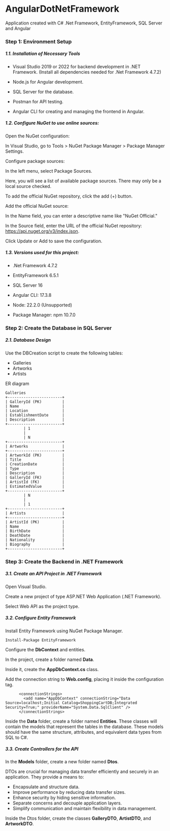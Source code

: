 # AngularDotNetFramework
Application created with C# .Net Framework, EntityFramework, SQL Server and Angular

### Step 1: Environment Setup

##### 1.1. Installation of Necessary Tools

*  Visual Studio 2019 or 2022 for backend development in .NET Framework. (Install all dependencies needed for .Net Framework 4.7.2)

* Node.js for Angular development.

* SQL Server for the database.

* Postman for API testing.

* Angular CLI for creating and managing the frontend in Angular.

##### 1.2. Configure NuGet to use online sources:

Open the NuGet configuration:

In Visual Studio, go to Tools > NuGet Package Manager > Package Manager Settings.

Configure package sources:

In the left menu, select Package Sources.

Here, you will see a list of available package sources. There may only be a local source checked.

To add the official NuGet repository, click the add (+) button.

Add the official NuGet source:

In the Name field, you can enter a descriptive name like "NuGet Official."

In the Source field, enter the URL of the official NuGet repository: https://api.nuget.org/v3/index.json.

Click Update or Add to save the configuration.

##### 1.3. Versions used for this project:

* .Net Framework 4.7.2 

* EntityFramework 6.5.1

* SQL Server 16 

* Angular CLI: 17.3.8

* Node: 22.2.0 (Unsupported)

* Package Manager: npm 10.7.0


### Step 2: Create the Database in SQL Server

##### 2.1. Database Design

Use the DBCreation script to create the following tables: 

* Galleries
* Artworks
* Artists

ER diagram 

    Galleries
    +------------------------+
    | GalleryId (PK)         |
    | Name                   |
    | Location               |
    | EstablishmentDate      |
    | Description            |
    +------------------------+
            | 1
            |
            | N
    +------------------------+
    | Artworks               |
    +------------------------+
    | ArtworkId (PK)         |
    | Title                  |
    | CreationDate           |
    | Type                   |
    | Description            |
    | GalleryId (FK)         |
    | ArtistId (FK)          |
    | EstimatedValue         |
    +------------------------+
            | N
            |
            | 1
    +------------------------+
    | Artists                |
    +------------------------+
    | ArtistId (PK)          |
    | Name                   |
    | BirthDate              |
    | DeathDate              |
    | Nationality            |
    | Biography              |
    +------------------------+

### Step 3: Create the Backend in .NET Framework
##### 3.1. Create an API Project in .NET Framework
Open Visual Studio.

Create a new project of type ASP.NET Web Application (.NET Framework).

Select Web API as the project type.

##### 3.2. Configure Entity Framework
Install Entity Framework using NuGet Package Manager.

    Install-Package EntityFramework

Configure the **DbContext** and entities.

In the project, create a folder named **Data**.

Inside it, create the **AppDbContext.cs** class.

Add the connection string to **Web.config**, placing it inside the configuration tag.

          <connectionStrings>
            <add name="AppDbContext" connectionString="Data Source=localhost;Initial Catalog=ShoppingCartDB;Integrated Security=True;" providerName="System.Data.SqlClient" />
          </connectionStrings>


 Inside the **Data** folder, create a folder named **Entities**. These classes will contain the models that represent the tables in the database. These models should have the same structure, attributes, and equivalent data types from SQL to C#.


##### 3.3. Create Controllers for the API
In the **Models** folder, create a new folder named **Dtos**.

DTOs are crucial for managing data transfer efficiently and securely in an application. They provide a means to:

* Encapsulate and structure data.
* Improve performance by reducing data transfer sizes.
* Enhance security by hiding sensitive information.
* Separate concerns and decouple application layers.
* Simplify communication and maintain flexibility in data management.

Inside the Dtos folder, create the classes **GalleryDTO**, **ArtistDTO**, and **ArtworkDTO**.






        